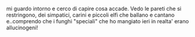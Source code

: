 mi guardo intorno e cerco di capire cosa accade. Vedo le pareti che si restringono, dei simpatici, carini e piccoli elfi che ballano e cantano e..comprendo che i funghi "speciali" che ho mangiato ieri in realta' erano allucinogeni!